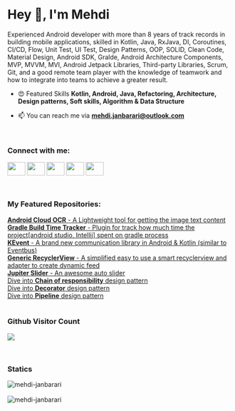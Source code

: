 <h1 align="left">Hey 👋, I'm Mehdi</h1>
<p align="left">Experienced Android developer with more than 8 years of track records in building mobile applications, skilled in Kotlin, Java, RxJava, DI, Coroutines, CI/CD, Flow, Unit Test, UI Test, Design Patterns, OOP, SOLID, Clean Code, Material Design, Android SDK, Gralde,  Android Architecture Components, MVP, MVVM, MVI, Android Jetpack Libraries, Third-party Libraries, Scrum, Git, and a good remote team player with the knowledge of teamwork and how to integrate into teams to achieve a greater result.</p>
  

- 😍 Featured Skills **Kotlin, Android, Java, Refactoring, Architecture, Design patterns, Soft skills, Algorithm & Data Structure**

- 📫 You can reach me via **mehdi.janbarari@outlook.com**

<br/>
<h3 align="left">Connect with me:</h3>
<p align="left">
<a href="https://twitter.com/mehdijanbarari" target="_blank"><img align="center" src="https://cdn.jsdelivr.net/npm/simple-icons@3.0.1/icons/twitter.svg" height="30" width="40" /></a>
<a href="https://linkedin.com/in/mehdijanbarari" target="_blank"><img align="center" src="https://cdn.jsdelivr.net/npm/simple-icons@3.0.1/icons/linkedin.svg" height="30" width="40" /></a>
<a href="https://stackoverflow.com/users/8607069" target="_blank"><img align="center" src="https://cdn.jsdelivr.net/npm/simple-icons@3.0.1/icons/stackoverflow.svg"  height="30" width="40" /></a>
<a href="https://instagram.com/codingwithmehdi" target="_blank"><img align="center" src="https://cdn.jsdelivr.net/npm/simple-icons@3.0.1/icons/instagram.svg"  height="30" width="40" /></a>
<a href="https://wa.me/989383083977" target="_blank"><img align="center" src="https://cdn.jsdelivr.net/npm/simple-icons@3.0.1/icons/whatsapp.svg"  height="30" width="40" /></a>
</p>

<br/>
<h3 align="left">My Featured Repositories:</h3>
<a href="https://github.com/janbarari/android-cloud-ocr" target="_blank"><strong>Android Cloud OCR</strong> - A Lightweight tool for getting the image text content</a>
<br/>
<a href="https://github.com/janbarari/GradleBuildTimeTracker" target="_blank"><strong>Gradle Build Time Tracker</strong> - Plugin for track how much time the project[android studio, Intellij] spent on gradle process</a>
<br/>
<a href="https://github.com/janbarari/KEvent" target="_blank"><strong>KEvent</strong> - A brand new communication library in Android & Kotlin (similar to Eventbus)</a>
<br/>
  <a href="https://github.com/janbarari/GenericRecyclerView"><strong>Generic RecyclerView</strong> - A simplified easy to use a smart recyclerview and adapter to create dynamic feed</a>
<br/>
<a href="https://github.com/janbarari/JupiterSlider"><strong>Jupiter Slider</strong> - An awesome auto slider</a>
<br/>
<a href="https://github.com/janbarari/ChainOfResponsibilityPattern" target="_blank">Dive into <strong>Chain of responsibility</strong> design pattern</a>
<br/>
<a href="https://github.com/janbarari/DecoratorPattern" target="_blank">Dive into <strong>Decorator</strong> design pattern</a>
<br/>
<a href="https://github.com/janbarari/PipelinePattern" target="_blank">Dive into <strong>Pipeline</strong> design pattern</a>
<br/>

<br/>
<p><strong><h3>Github Visitor Count</h3></strong>
<img src="https://profile-counter.glitch.me/janbarari/count.svg" />
</p>

<br/>
<p><strong><h3>Statics</h3></strong>
<div class="row">
  <div class="col">
  <img src="https://github-readme-stats.vercel.app/api/top-langs?username=janbarari&show_icons=true&locale=en&layout=compact" alt="mehdi-janbarari" />
  </div>
  <br/>
  <div class="col">
      <img src="https://github-readme-stats.vercel.app/api?username=janbarari&show_icons=true&locale=en" alt="mehdi-janbarari" />
  </div>
</div>

